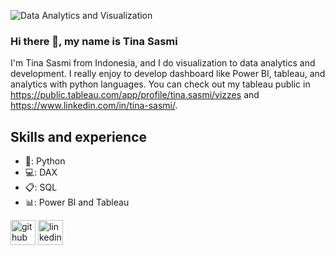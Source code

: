 ![Data Analytics and Visualization](https://media.licdn.com/dms/image/D5616AQEizH1r34GPZQ/profile-displaybackgroundimage-shrink_350_1400/0/1694764984456?e=1701907200&v=beta&t=dIQJWEtDqp8mibCB0a_FxrOR_90zTH69H0hU2-HZ1sk)

### Hi there 👋, my name is Tina Sasmi
I'm Tina Sasmi from Indonesia, and I do visualization to data analytics and development. I really enjoy to develop dashboard like Power BI, tableau, and analytics with python languages. You can check out my tableau public in https://public.tableau.com/app/profile/tina.sasmi/vizzes and https://www.linkedin.com/in/tina-sasmi/.

## Skills and experience 
* 🐍: Python 
* 💻: DAX 
* 📋: SQL 
* 📊: Power BI and Tableau

[<img src='https://cdn.jsdelivr.net/npm/simple-icons@3.0.1/icons/github.svg' alt='github' height='40'>](https://github.com/https://github.com/tinasasmi)  [<img src='https://cdn.jsdelivr.net/npm/simple-icons@3.0.1/icons/linkedin.svg' alt='linkedin' height='40'>](https://www.linkedin.com/in/https://www.linkedin.com/in/tina-sasmi//)  




